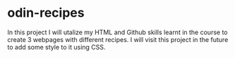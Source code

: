 # odin-recipes
In this project I will utalize my HTML and Github skills learnt in the course to create 3 webpages with different recipes.
I will visit this project in the future to add some style to it using CSS.
